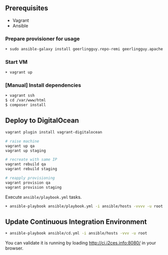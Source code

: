## Prerequisites

* Vagrant
* Ansible

### Prepare provisioner for usage

```bash
➤ sudo ansible-galaxy install geerlingguy.repo-remi geerlingguy.apache geerlingguy.mysql geerlingguy.php geerlingguy.git geerlingguy.composer geerlingguy.ruby --force
```

### Start VM

```bash
➤ vagrant up
```

### [Manual] Install dependencies

```bash
➤ vagrant ssh
$ cd /var/www/html
$ composer install
```

## Deploy to DigitalOcean

```bash
vagrant plugin install vagrant-digitalocean

# raise machine
vagrant up qa
vagrant up staging

# recreate with same IP
vagrant rebuild qa
vagrant rebuild staging

# reapply provisioning
vagrant provision qa
vagrant provision staging
```

Execute `ansible/playbook.yml` tasks.
```bash
➤ ansible-playbook ansible/playbook.yml -i ansible/hosts -vvvv -u root
```

## Update Continuous Integration Environment

```bash
➤ ansible-playbook ansible/cd.yml -i ansible/hosts -vvv -u root
```

You can validate it is running by loading http://ci.i2ces.info:8080/ in your browser.

